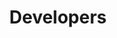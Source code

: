 ---
publish: false
title: Developers
layout: list-products.html
products:
  - title: EMDK For Android
    description: Java tutorials using EMDK API's, Data Capture, Profile Manager, etc.
    url: /emdk-for-android/4-0/tutorial/tutdatacaptureprofile
    image: /images/products/emdk-for-android.png
    btn-text: Latest Tutorials
    versions:
      - url: /emdk-for-android/4-0/tutdatacaptureprofile
        menu: "4.0"

---